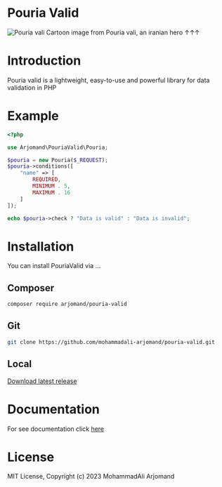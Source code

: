 # Pouria Valid
![Pouria vali](https://s29.picofile.com/file/8466457818/poura_valid.jpg)
Cartoon image from Pouria vali, an iranian hero &uarr;&uarr;&uarr;

# Introduction
Pouria valid is a lightweight, easy-to-use and powerful library for data validation in PHP

# Example
```php
<?php

use Arjomand\PouriaValid\Pouria;

$pouria = new Pouria($_REQUEST);
$pouria->conditions([
    "name" => [
        REQUIRED,
        MINIMUM . 5,
        MAXIMUM . 16
    ]
]);

echo $pouria->check ? "Data is valid" : "Data is invalid";
```

# Installation
You can install PouriaValid via ...
## Composer
```bash
composer require arjomand/pouria-valid
```
## Git
```bash
git clone https://github.com/mohammadali-arjomand/pouria-valid.git
```
## Local
[Download latest release](https://github.com/mohammadali-arjomand/pouria-valid/archive/refs/tags/v1.2.1.zip)

# Documentation
For see documentation click [here](https://github.com/mohammadali-arjomand/pouria-valid/wiki)

# License
MIT License, Copyright (c) 2023 MohammadAli Arjomand
